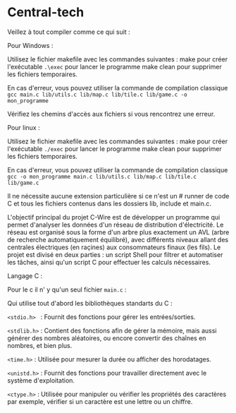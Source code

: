 # Central-tech

Veillez à tout compiler comme ce qui suit :

Pour Windows :

Utilisez le fichier makefile avec les commandes suivantes : make pour créer l'exécutable `.\exec` pour lancer le programme make clean pour supprimer les fichiers temporaires.

En cas d'erreur, vous pouvez utiliser la commande de compilation classique `gcc main.c lib/utils.c lib/map.c lib/tile.c lib/game.c -o mon_programme`

Vérifiez les chemins d'accès aux fichiers si vous rencontrez une erreur.

Pour linux :

Utilisez le fichier makefile avec les commandes suivantes : make pour créer l'exécutable `./exec` pour lancer le programme make clean pour supprimer les fichiers temporaires.

En cas d'erreur, vous pouvez utiliser la commande de compilation classique `gcc -o mon_programme main.c lib/utils.c lib/map.c lib/tile.c lib/game.c`

Il ne nécessite aucune extension particulière si ce n'est un # runner de code C et tous les fichiers contenus dans les dossiers lib, include et main.c.

L'objectif principal du projet C-Wire est de développer un programme qui permet d'analyser les données d'un réseau de distribution d'électricité. Le réseau est organisé sous la forme d'un arbre plus exactement un AVL (arbre de recherche automatiquement équilibré), avec différents niveaux allant des centrales électriques (en raçines) aux consommateurs finaux (les fils).
Le projet est divisé en deux parties : un script Shell pour filtrer et automatiser les tâches, ainsi qu'un script C pour effectuer les calculs nécessaires.

Langage C : 

Pour le c il n' y qu'un seul fichier  `main.c` : 

Qui utilise tout d'abord les bibliothèques standarts du C :

`<stdio.h> ` : Fournit des fonctions pour gérer les entrées/sorties.

`<stdlib.h>` : Contient des fonctions afin de gérer la mémoire, mais aussi générer des nombres aléatoires, ou encore convertir des chaînes en nombres, et bien plus.

`<time.h>` :  Utilisée pour mesurer la durée ou afficher des horodatages.

`<unistd.h>` : Fournit des fonctions pour travailler directement avec le système d'exploitation.


`<ctype.h>` : Utilisée pour manipuler ou vérifier les propriétés des caractères par exemple, vérifier si un caractère est une lettre ou un chiffre.
